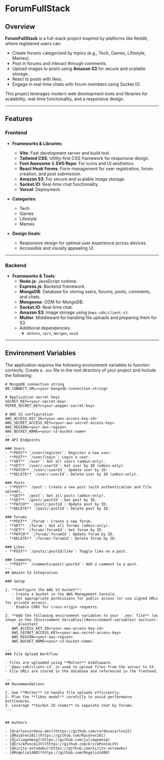 # ForumFullStack

## Overview

**ForumFullStack** is a full-stack project inspired by platforms like Reddit, where registered users can:
- Create forums categorized by topics (e.g., Tech, Games, Lifestyle, Memes).
- Post in forums and interact through comments.
- Upload images to posts using **Amazon S3** for secure and scalable storage.
- React to posts with likes.
- Engage in real-time chats with forum members using Socket.IO.

This project leverages modern web development tools and libraries for scalability, real-time functionality, and a responsive design.

---

## Features

### **Frontend**
- **Frameworks & Libraries**:
  - **Vite**: Fast development server and build tool.
  - **Tailwind CSS**: Utility-first CSS framework for responsive design.
  - **Font Awesome** & **SVG Repo**: For icons and UI aesthetics.
  - **React Hook Forms**: Form management for user registration, forum creation, and post submission.
  - **Amazon S3**: For secure and scalable image storage.
  - **Socket.IO**: Real-time chat functionality.
  - **Vercel**: Deployment.

- **Categories**:
  - Tech
  - Games
  - Lifestyle
  - Memes

- **Design Goals**:
  - Responsive design for optimal user experience across devices.
  - Accessible and visually appealing UI.

---

### **Backend**
- **Frameworks & Tools**:
  - **Node.js**: JavaScript runtime.
  - **Express.js**: Backend framework.
  - **MongoDB**: Database for storing users, forums, posts, comments, and chats.
  - **Mongoose**: ODM for MongoDB.
  - **Socket.IO**: Real-time chat.
  - **Amazon S3**: Image storage using `@aws-sdk/client-s3`.
  - **Multer**: Middleware for handling file uploads and preparing them for S3.
  - Additional dependencies:
    - `dotenv`, `cors`, `morgan`, `uuid`.

---

## Environment Variables

The application requires the following environment variables to function correctly. Create a `.env` file in the root directory of your project and include the following:

```plaintext
# MongoDB connection string
DB_CONNECT_URL=<your-mongodb-connection-string>

# Application secret keys
SECRET_KEY=<your-secret-key>
PEPER_SECRET_KEY=<your-pepper-secret-key>

# AWS S3 configuration
AWS_ACCESS_KEY_ID=<your-aws-access-key-id>
AWS_SECRET_ACCESS_KEY=<your-aws-secret-access-key>
AWS_REGION=<your-aws-region>
AWS_BUCKET_NAME=<your-s3-bucket-name>
---
## API Endpoints

### Users
- **POST** `/user/register`: Register a new user.
- **POST** `/user/login`: Login a user.
- **GET** `/user`: Get all users (admin-only).
- **GET** `/user/:userId`: Get user by ID (admin-only).
- **PATCH** `/user/:userId`: Update user by ID.
- **DELETE** `/user/:userId`: Delete user by ID (admin-only).

### Posts
- **POST** `/post`: Create a new post (with authentication and file upload).
- **GET** `/post`: Get all posts (admin-only).
- **GET** `/post/:postId`: Get post by ID.
- **PATCH** `/post/:postId`: Update post by ID.
- **DELETE** `/post/:postId`: Delete post by ID.

### Forums
- **POST** `/forum`: Create a new forum.
- **GET** `/forum`: Get all forums (admin-only).
- **GET** `/forum/:forumId`: Get forum by ID.
- **PATCH** `/forum/:forumId`: Update forum by ID.
- **DELETE** `/forum/:forumId`: Delete forum by ID.

### Likes
- **POST** `/posts/:postId/like`: Toggle like on a post.

### Comments
- **POST** `/comments/post/:postId`: Add a comment to a post.
--- 
## Amazon S3 Integration

### Setup

1. **Configure the AWS S3 bucket**:
   - Create a bucket in the AWS Management Console.
   - Set appropriate permissions for public access (or use signed URLs for private access).
   - Enable CORS for cross-origin requests.

2. **Add the following environment variables to your `.env` file** (as shown in the [Environment Variables](#environment-variables) section):
   ```plaintext
   AWS_ACCESS_KEY_ID=<your-aws-access-key-id>
   AWS_SECRET_ACCESS_KEY=<your-aws-secret-access-key>
   AWS_REGION=<your-aws-region>
   AWS_BUCKET_NAME=<your-s3-bucket-name>

---
### File Upload Workflow

- Files are uploaded using **Multer** middleware.
- `@aws-sdk/client-s3` is used to upload files from the server to S3.
- File URLs are stored in the database and referenced in the frontend.

---
## Recommendations

1. Use **Multer** to handle file uploads efficiently.
2. Plan the **likes model** carefully to avoid performance bottlenecks.
3. Leverage **Socket.IO rooms** to separate chat by forums.
---


## Authors

- [@carloscordova.dev](https://github.com/cordovacarlos22)
- [@Raidrex101](https://github.com/Raidrex101)
- [@juliagomezg](https://github.com/juliagomezg)
- [@ErickPonceLIV](https://github.com/ErickPonceLIV)
- [@kirito-astumaku](https://github.com/kirito-astumaku)
- [@Rogelio1480](https://github.com/Rogelio1480)
